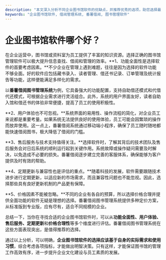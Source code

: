 ```yaml
---
description: "本文深入分析不同企业图书馆软件的优缺点，并推荐优秀的选项，助您选择最合适的库管理工具。"
keywords: "企业图书馆软件, 借阅管理系统, 番薯借阅, 图书管理软件"
---
```

# 企业图书馆软件哪个好？

在企业运营中，图书馆或资料室为员工提供了丰富的知识资源。选择正确的图书馆管理软件可以极大提升信息查找、借阅和管理的效率。**1、功能全面性是选择软件的首要考虑因素。**不少企业在管理上遇到难题，往往是因为选择的软件功能不够全面。好的软件应包括藏书录入、读者管理、借还书记录、订单管理及统计报告等功能，这样便能满足多样化的需求。

以**番薯借阅图书管理系统**为例，它具备强大的功能配置，支持自助借还模式和代借代还模式，可根据企业需求进行灵活组合。此外，系统的用户界面友好，读者自助入馆和借还书的体验非常便捷，提高了员工的使用积极性。

**2、用户体验也不可忽视。**系统界面的易用性、操作流程的简化，对企业员工来说都是重要考量。如果系统无法提供良好的使用体验，员工可能会因繁琐的操作而放弃使用。这一点上，番薯借阅系统通过移动端小程序，确保了员工随时随地都能快速借阅图书，极大降低了借阅的门槛。

**3、售后服务与技术支持值得关注。**选择软件时，了解其背后的技术团队及售后服务会对日后系统的顺利运行起到关键作用。系统故障或操作疑问需要及时解决，以免造成不必要的损失。番薯借阅逐步建立完善的客服体系，确保能够为客户提供及时有效的帮助。

**4、定期更新与兼容性也是评估的重点。**随着科技的发展，软件需要跟随技术进步进行定期更新，以适应新的市场需求，而且兼容性问题也不能忽视。因此，选择那些具有良好更新机制的产品更有保障。

**5、价格因素不能被忽略。**不同的企业有各自的预算，所以选择价格合理并提供全面功能的软件无疑是理想的选择。番薯借阅图书管理系统提供多种定价方案，从标准版到专业版，应有尽有，适合不同规模的企业。

总结一下，当你在寻找合适的企业图书馆软件时，可以从**功能全面性、用户体验、售后服务、定期更新**和**价格合理性**等多个维度进行评估。番薯借阅图书管理系统在这些方面表现突出，是值得推荐的选择。

通过以上分析，可以明确，**企业图书馆软件的选择应该基于自身的实际需求和使用习惯**，综合考虑各项指标，才能做出明智决策。只有这样，才能保证图书馆的管理工作高效有序，进一步提升企业文化建设与员工素质的发展。
